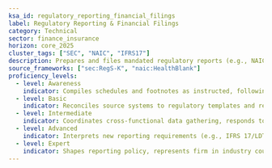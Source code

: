 ```yaml
---
ksa_id: regulatory_reporting_financial_filings
label: Regulatory Reporting & Financial Filings
category: Technical
sector: finance_insurance
horizon: core_2025
cluster_tags: ["SEC", "NAIC", "IFRS17"]
description: Prepares and files mandated regulatory reports (e.g., NAIC Blank, 10-K/Q, Solvency II QRTs) ensuring accuracy, timeliness, and compliance with evolving rules.
source_frameworks: ["sec:RegS-K", "naic:HealthBlank"]
proficiency_levels:
  - level: Awareness
    indicator: Compiles schedules and footnotes as instructed, following checklists.
  - level: Basic
    indicator: Reconciles source systems to regulatory templates and resolves basic validation errors.
  - level: Intermediate
    indicator: Coordinates cross-functional data gathering, responds to regulator queries, and manages XBRL tagging.
  - level: Advanced
    indicator: Interprets new reporting requirements (e.g., IFRS 17/LDTI), automates close-to-report pipelines, and leads submissions.
  - level: Expert
    indicator: Shapes reporting policy, represents firm in industry councils, and advises on global regulatory convergence.
---
```

